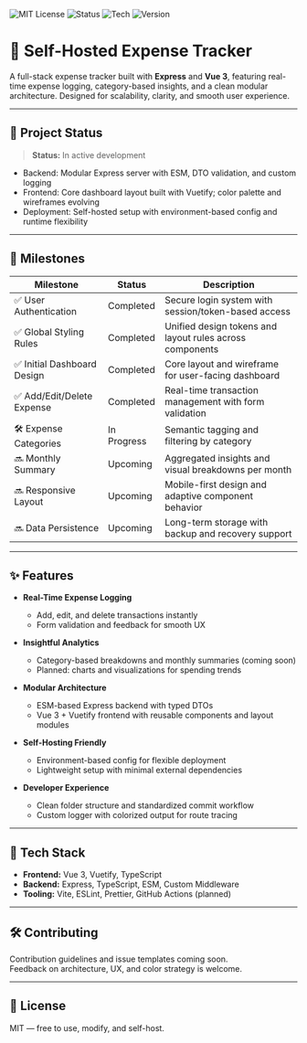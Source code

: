 ![MIT License](https://img.shields.io/badge/license-MIT-blue.svg)
![Status](https://img.shields.io/badge/status-active--development-yellow.svg)
![Tech](https://img.shields.io/badge/stack-Express%20%7C%20Vue%203%20%7C%20TS-blue)
![Version](https://img.shields.io/badge/version-0.1.0--alpha-lightgrey.svg)

# 💸 Self-Hosted Expense Tracker

A full-stack expense tracker built with **Express** and **Vue 3**, featuring real-time expense logging, category-based insights, and a clean modular architecture. Designed for scalability, clarity, and smooth user experience.

---

## 🚦 Project Status

> **Status:** In active development

- Backend: Modular Express server with ESM, DTO validation, and custom logging
- Frontend: Core dashboard layout built with Vuetify; color palette and wireframes evolving
- Deployment: Self-hosted setup with environment-based config and runtime flexibility

---

## 📍 Milestones

| Milestone                   | Status      | Description                                              |
| --------------------------- | ----------- | -------------------------------------------------------- |
| ✅ User Authentication      | Completed   | Secure login system with session/token-based access      |
| ✅ Global Styling Rules     | Completed   | Unified design tokens and layout rules across components |
| ✅ Initial Dashboard Design | Completed   | Core layout and wireframe for user-facing dashboard      |
| ✅ Add/Edit/Delete Expense  | Completed   | Real-time transaction management with form validation    |
| 🛠️ Expense Categories       | In Progress | Semantic tagging and filtering by category               |
| 🔜 Monthly Summary          | Upcoming    | Aggregated insights and visual breakdowns per month      |
| 🔜 Responsive Layout        | Upcoming    | Mobile-first design and adaptive component behavior      |
| 🔜 Data Persistence         | Upcoming    | Long-term storage with backup and recovery support       |

---

## ✨ Features

- **Real-Time Expense Logging**

  - Add, edit, and delete transactions instantly
  - Form validation and feedback for smooth UX

- **Insightful Analytics**

  - Category-based breakdowns and monthly summaries (coming soon)
  - Planned: charts and visualizations for spending trends

- **Modular Architecture**

  - ESM-based Express backend with typed DTOs
  - Vue 3 + Vuetify frontend with reusable components and layout modules

- **Self-Hosting Friendly**

  - Environment-based config for flexible deployment
  - Lightweight setup with minimal external dependencies

- **Developer Experience**
  - Clean folder structure and standardized commit workflow
  - Custom logger with colorized output for route tracing

---

## 🧪 Tech Stack

- **Frontend:** Vue 3, Vuetify, TypeScript
- **Backend:** Express, TypeScript, ESM, Custom Middleware
- **Tooling:** Vite, ESLint, Prettier, GitHub Actions (planned)

---

## 🛠️ Contributing

Contribution guidelines and issue templates coming soon.  
Feedback on architecture, UX, and color strategy is welcome.

---

## 📣 License

MIT — free to use, modify, and self-host.
